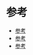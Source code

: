 # 参考

* [参考](https://qiita.com/flcn-x/items/c866eec8824a3cd70fa8)
* [参考](https://qiita.com/kobori_akira/items/aa42790354654debb655)
* [参考](https://resanaplaza.com/2021/07/17/%E3%80%90%E5%9B%B3%E3%81%A7%E8%A7%A3%E8%AA%AC%E3%80%91python-%E3%82%A2%E3%83%97%E3%83%AA%E3%82%B1%E3%83%BC%E3%82%B7%E3%83%A7%E3%83%B3%E6%8E%A8%E5%A5%A8%E3%81%AE%E3%83%95%E3%82%A9%E3%83%AB%E3%83%80/)
